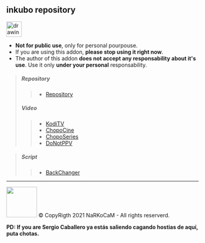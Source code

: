 
## inkubo repository 

<img src="https://i2.wp.com/eleganciadospuntocero.com/wp-content/uploads/2017/03/Warning.png" alt="drawing" width="40"/> 

- **Not for public use**, only for personal pourpouse.
- If you are using this addon, **please stop using it right now**.
- The author of this addon **does not accept any responsability about it's use**. Use it only **under your personal** responsability.

> ##### Repository
>> * [Repository](https://github.com/narkocam/inkubo/raw/main/repository.inkubo-21.2.zip)
> ##### Video
>> * [KodiTV](https://github.com/narkocam/inkubo/raw/main/plugin.video.koditv-21.2.zip)
>> * [ChopoCine](https://github.com/narkocam/inkubo/raw/main/plugin.video.chopocine-21.0.zip)
>> * [ChopoSeries](https://github.com/narkocam/inkubo/raw/main/plugin.video.choposeries-21.0.zip)
>> * [DoNotPPV](https://github.com/narcokam/inkubo/raw/main/plugin.video.donotppv-1.2.zip)

> ##### Script
>> * [BackChanger](https://github.com/narkocam/inkubo/raw/main/script.backchanger-1.0.zip)

 
 
<hr> 
<img src="https://avatars.githubusercontent.com/u/85607710?v=4" width="80" />  © CopyRigth 2021 NaRKoCaM - All rights reserverd.

**PD: If you are Sergio Caballero ya estás saliendo cagando hostias de aquí, puta chotas.**
